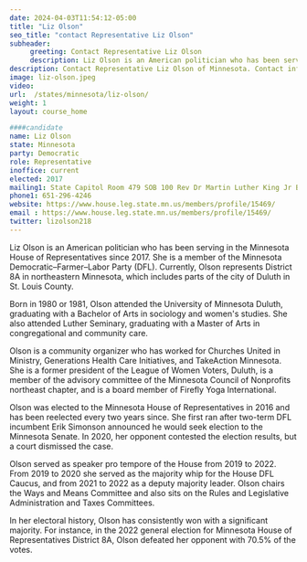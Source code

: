 ```yaml
---
date: 2024-04-03T11:54:12-05:00
title: "Liz Olson"
seo_title: "contact Representative Liz Olson"
subheader:
     greeting: Contact Representative Liz Olson
     description: Liz Olson is an American politician who has been serving in the Minnesota House of Representatives since 2017. She is a member of the Minnesota Democratic–Farmer–Labor Party (DFL). Currently, Olson represents District 8A in northeastern Minnesota, which includes parts of the city of Duluth in St. Louis County.
description: Contact Representative Liz Olson of Minnesota. Contact information for Liz Olson includes email address, phone number, and mailing address.
image: liz-olson.jpeg
video:
url:  /states/minnesota/liz-olson/
weight: 1
layout: course_home

####candidate
name: Liz Olson
state: Minnesota
party: Democratic
role: Representative
inoffice: current
elected: 2017
mailing1: State Capitol Room 479 SOB 100 Rev Dr Martin Luther King Jr Blvd St. Paul, MN 55155-1298
phone1: 651-296-4246
website: https://www.house.leg.state.mn.us/members/profile/15469/
email : https://www.house.leg.state.mn.us/members/profile/15469/
twitter: lizolson218
---
```


Liz Olson is an American politician who has been serving in the Minnesota House of Representatives since 2017. She is a member of the Minnesota Democratic–Farmer–Labor Party (DFL). Currently, Olson represents District 8A in northeastern Minnesota, which includes parts of the city of Duluth in St. Louis County.

Born in 1980 or 1981, Olson attended the University of Minnesota Duluth, graduating with a Bachelor of Arts in sociology and women's studies. She also attended Luther Seminary, graduating with a Master of Arts in congregational and community care.

Olson is a community organizer who has worked for Churches United in Ministry, Generations Health Care Initiatives, and TakeAction Minnesota. She is a former president of the League of Women Voters, Duluth, is a member of the advisory committee of the Minnesota Council of Nonprofits northeast chapter, and is a board member of Firefly Yoga International.

Olson was elected to the Minnesota House of Representatives in 2016 and has been reelected every two years since. She first ran after two-term DFL incumbent Erik Simonson announced he would seek election to the Minnesota Senate. In 2020, her opponent contested the election results, but a court dismissed the case.

Olson served as speaker pro tempore of the House from 2019 to 2022. From 2019 to 2020 she served as the majority whip for the House DFL Caucus, and from 2021 to 2022 as a deputy majority leader. Olson chairs the Ways and Means Committee and also sits on the Rules and Legislative Administration and Taxes Committees.

In her electoral history, Olson has consistently won with a significant majority. For instance, in the 2022 general election for Minnesota House of Representatives District 8A, Olson defeated her opponent with 70.5% of the votes.
